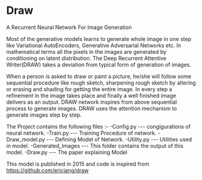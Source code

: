 # Draw
A Recurrent Neural Network For Image Generation


Most of the generative models learns to generate whole image in one step like Variational AutoEncoders, Generative Adversarial Networks etc. In mathematical terms all the pixels in the images are generated by conditioning on latent distribution. The Deep Recurrent Attentive Writer(DRAW) takes a  deviation from typical form of generation of images.

When a person is asked to draw or paint a picture, he/she will follow some sequential procedure like rough sketch, sharpening rough sketch by altering or erasing and shading  for getting the entire image. In every step a refinement in the image takes place and finally a well finished image delivers as an output. DRAW network inspires from above sequential process to generate images. DRAW uses the attention mechanism to generate images step by step.




The Project contains the following files :-
-Config.py     --- congigurations of neural network.
-Train.py      --- Training Procedure of network.
-Draw_model.py --- Defining Model of Network.
-Utility.py    --- Utilities used in model.
-Generated_Images --- This folder contains the output of this model.
-Draw.py       --- The paper explaining Model



This model is published in 2015 and code is inspired from https://github.com/ericjang/draw 


